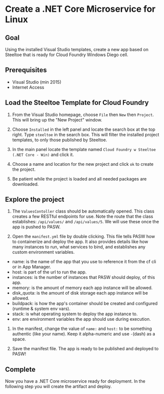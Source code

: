 # Create a .NET Core Microservice for Linux

## Goal

Using the installed Visual Studio templates, create a new app based on Steeltoe that is ready for Cloud Foundry Windows Diego cell.

## Prerequisites

- Visual Studio (min 2015)
- Internet Access

## Load the Steeltoe Template for Cloud Foundry

1. From the Visual Studio homepage, choose `File` then `New` then `Project`. This will bring up the "New Project" window. 

1. Choose `Installed` in the left panel and locate the search box at the top right. Type `steeltoe` in the search box. This will filter the installed project templates, to only those published by Steeltoe.

1. In the main panel locate the template named `Cloud Foundry w Steeltoe (.NET Core - Win)` and click it.

1. Choose a name and location for the new project and click `ok` to create the project.

1. Be patient while the project is loaded and all needed packages are downloaded.

## Explore the project

1. The `ValuesContoller` class should be automatically opened. This class creates a few RESTful endpoints for use. Note the route that the class establishes: `/api/values/` and `/api/values/5`. We will use these once the app is pushed to PASW.

1. Open the `manifest.yml` file by double clicking. This file tells PASW how to containerize and deploy the app. It also provides details like how many instances to run, what services to bind, and establishes any custom environment variables.

  - name: is the name of the app that you use to reference it from the cf cli or in App Manager.
  - host: is part of the url to run the app.
  - instances: is the number of instances that PASW should deploy, of this app.
  - memory: is the amount of memory each app instance will be allowed.
  - disk_quota: is the amount of disk storage each app instance will be allowed.
  - buildpack: is how the app's container should be created and configured (runtime & system env vars).
  - stack: is what operating system to deploy the app instance to.
  - env: are environment variables the app should use during execution.

1. In the manifest, change the value of `name:` and `host:` to be something authentic (like your name). Keep it alpha-numeric and use `-`(dash) as a space.

1. Save the manifest file. The app is ready to be published and deployed to PASW!

## Complete

Now you have a .NET Core microservice ready for deployment. In the following step you will create the artifact and deploy.